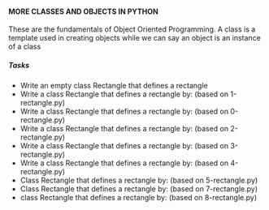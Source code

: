 #### MORE CLASSES AND OBJECTS IN PYTHON
These are the fundamentals of Object Oriented Programming. A class is a template used in creating objects while we can say an object is an instance of a class

##### Tasks
- Write an empty class Rectangle that defines a rectangle
- Write a class Rectangle that defines a rectangle by: (based on 1-rectangle.py)
- Write a class Rectangle that defines a rectangle by: (based on 0-rectangle.py)
- Write a class Rectangle that defines a rectangle by: (based on 2-rectangle.py)
- Write a class Rectangle that defines a rectangle by: (based on 3-rectangle.py)
- Write a class Rectangle that defines a rectangle by: (based on 4-rectangle.py)
- Class Rectangle that defines a rectangle by: (based on 5-rectangle.py)
- Class Rectangle that defines a rectangle by: (based on 7-rectangle.py)
- class Rectangle that defines a rectangle by: (based on 8-rectangle.py)
